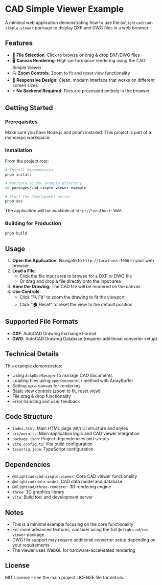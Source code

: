 # CAD Simple Viewer Example

A minimal web application demonstrating how to use the `@mlightcad/cad-simple-viewer` package to display DXF and DWG files in a web browser.

## Features

- 📁 **File Selection**: Click to browse or drag & drop DXF/DWG files
- 🖥️ **Canvas Rendering**: High-performance rendering using the CAD Simple Viewer
- 🔍 **Zoom Controls**: Zoom to fit and reset view functionality
- 📱 **Responsive Design**: Clean, modern interface that works on different screen sizes
- ⚡ **No Backend Required**: Files are processed entirely in the browser

## Getting Started

### Prerequisites

Make sure you have Node.js and pnpm installed. This project is part of a monorepo workspace.

### Installation

From the project root:

```bash
# Install dependencies
pnpm install

# Navigate to the example directory
cd packages/cad-simple-viewer-example

# Start the development server
pnpm dev
```

The application will be available at `http://localhost:3000`.

### Building for Production

```bash
pnpm build
```

## Usage

1. **Open the Application**: Navigate to `http://localhost:3000` in your web browser
2. **Load a File**: 
   - Click the file input area to browse for a DXF or DWG file
   - Or drag and drop a file directly onto the input area
3. **View the Drawing**: The CAD file will be rendered on the canvas
4. **Use Controls**: 
   - Click "🔍 Fit" to zoom the drawing to fit the viewport
   - Click "🏠 Reset" to reset the view to the default position

## Supported File Formats

- **DXF**: AutoCAD Drawing Exchange Format
- **DWG**: AutoCAD Drawing Database (requires additional converter setup)

## Technical Details

This example demonstrates:

- Using `AcApDocManager` to manage CAD documents
- Loading files using `openDocument()` method with ArrayBuffer
- Setting up a canvas for rendering
- Basic view controls (zoom to fit, reset view)
- File drag & drop functionality
- Error handling and user feedback

## Code Structure

- `index.html`: Main HTML page with UI structure and styles
- `src/main.ts`: Main application logic and CAD viewer integration
- `package.json`: Project dependencies and scripts
- `vite.config.ts`: Vite build configuration
- `tsconfig.json`: TypeScript configuration

## Dependencies

- `@mlightcad/cad-simple-viewer`: Core CAD viewer functionality
- `@mlightcad/data-model`: CAD data model and database
- `@mlightcad/three-renderer`: 3D rendering engine
- `three`: 3D graphics library
- `vite`: Build tool and development server

## Notes

- This is a minimal example focusing on the core functionality
- For more advanced features, consider using the full `@mlightcad/cad-viewer` package
- DWG file support may require additional converter setup depending on your requirements
- The viewer uses WebGL for hardware-accelerated rendering

## License

MIT License - see the main project LICENSE file for details.